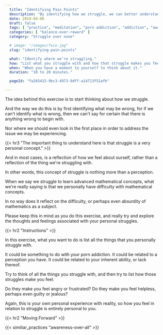 ```yaml
---
  title: "Identifying Pain Points"
  description: "By identifying how we struggle, we can better understand the dynamics with which we think about the problems in our life."
  date: 2019-04-06
  draft: false
  tags: [ "practice", "meditation", "porn addiction", "addiction", "awareness", "awareness exercises", "perspective", "nofap", "neverfap", "neverfap deluxe" ]
  categories: [ "balance-over-reward" ]
  category: "Struggle over none"

  # image: "/images/face.jpg"
  slug: "identifying-pain-points"

  what: "Identify where we're struggling."
  how: "List what you struggle with and how that struggle makes you feel."
  when: "When you have a moment to yourself to think about it."
  duration: "10 to 20 minutes."

  pageId: "fa265415-9bc3-4973-9dff-a14713f51afb"

---
```


<!-- Basics, done -->

<!-- {{< hr2 "Context" >}} -->


The idea behind this exercise is to start thinking about how we struggle. 

And the way we do this is by first identifying what may be wrong, for if we can't identify what is wrong, then we can't say for certain that there is anything wrong to begin with. 

Nor where we should even look in the first place in order to address the issue we may be experiencing.


{{< hr3 "The important thing to understand here is that struggle is a very personal concept." >}}


And in most cases, is a reflection of how we feel about ourself, rather than a reflection of the thing we're struggling with.

In other words, this concept of struggle is nothing more than a perception. 

When we say we struggle to learn advanced mathematical concepts, what we're really saying is that we personally have difficulty with mathematical concepts.

In no way does it reflect on the difficulty, or perhaps even absurdity of mathematics as a subject.

Please keep this in mind as you do this exercise, and really try and explore the thoughts and feelings associated with your personal struggles. 


{{< hr2 "Instructions" >}}


In this exercise, what you want to do is list all the things that you personally struggle with.

It could be something to do with your porn addiction. It could be related to a perception you have. It could be related to your inherent ability, or lack thereof.

Try to think of all the things you struggle with, and then try to list how those struggles make you feel.

Do they make you feel angry or frustrated? Do they make you feel helpless, perhaps even guilty or jealous?

Again, this is your own personal experience with reality, so how you feel in relation to struggle is entirely personal to you.


{{< hr2 "Moving Forward" >}}


{{< similiar_practices "awareness-over-all" >}}


<!-- 
{{< hr2 "Additional Resources" >}}  -->

<!-- maybe link to other  -->

